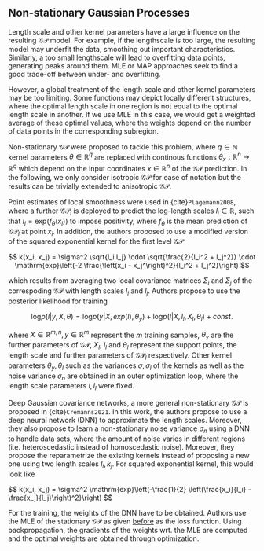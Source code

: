 ## Non-stationary Gaussian Processes

Length scale and other kernel parameters have a large influence on the resulting $\mathcal{GP}$ model. For example, if the lengthscale is too large, the resulting model may underfit the data, smoothing out important characteristics. Similarly, a too small lengthscale will lead to overfitting data points, generating peaks around them. MLE or MAP approaches seek to find a good trade-off between under- and overfitting. 

However, a global treatment of the length scale and other kernel parameters may be too limiting. Some functions may depict locally different structures, where the optimal length scale in one region is not equal to the optimal length scale in another. If we use MLE in this case, we would get a weighted average of these optimal values, where the weights depend on the number of data points in the corresponding subregion.

Non-stationary $\mathcal{GP}$ were proposed to tackle this problem, where $q\in\mathbb{N}$ kernel parameters $\theta \in \mathbb{R}^q$ are replaced with continous functions $\theta_{x}: \mathbb{R}^n \rightarrow \mathbb{R}^q$ which depend on the input coordinates $x \in \mathbb{R}^n$ of the $\mathcal{GP}$ prediction. In the following, we only consider isotropic $\mathcal{GP}$ for ease of notation but the results can be trivially extended to anisotropic $\mathcal{GP}$.

Point estimates of local smoothness were used in {cite}```Plagemann2008```, where a further $\mathcal{GP}_l$ is deployed to predict the log-length scales $l_i \in \mathbb{R}$, such that $l_i =\mathrm{exp}(f_\theta(x_i))$ to impose positivity, where $f_\theta$ is the mean prediction of $\mathcal{GP}_l$ at point $x_i$. In addition, the authors proposed to use a modified version of the squared exponential kernel for the first level $\mathcal{GP}$

$$ k(x_i, x_j) = \sigma^2 \sqrt{l_i l_j} \cdot \sqrt{\frac{2}{l_i^2 + l_j^2}} \cdot \mathrm{exp}\left(-2 \frac{\left(x_i - x_j^\right)^2}{l_i^2 + l_j^2}\right) $$

which results from averaging two local covariance matrices $\Sigma_i$ and $\Sigma_j$ of the correspoding $\mathcal{GP}$ with length scales $l_i$ and $l_j$. Authors propose to use the posterior likelihood  for training 

$$ \mathrm{log} p(l | y, X, \theta) = \mathrm{log}p(y|X, exp(l), \theta_y) + \mathrm{log}p(l|X,l_l, X_l, \theta_l) + const. $$

where $X \in \mathbb{R}^{m, n}, y \in \mathbb{R}^m$ represent the $m$ training samples, $\theta_y$ are the further parameters of $\mathcal{GP}$, $X_l$, $l_l$ and $\theta_l$ represent the support points, the length scale and further parameters of $\mathcal{GP}_l$ respectively. Other kernel parameters $\theta_y, \theta_l$ such as the variances $\sigma, \sigma_l$ of the kernels as well as the noise variance $\sigma_n$ are obtained in an outer optimization loop, where the length scale parameters $l, l_l$ were fixed.

Deep Gaussian covariance networks, a more general non-stationary $\mathcal{GP}$ is proposed in {cite}```Cremanns2021```. In this work, the authors propose to use a deep neural network (DNN) to approximate the length scales. Moreover, they also propose to learn a non-stationary noise variance $\sigma_n$ using a DNN to handle data sets, where the amount of noise varies in different regions (i.e. heteroscedastic instead of homoscedastic noise). Moreover, they propose the reparametrize the existing kernels instead of proposing a new one using two length scales $l_i, k_j$. For squared exponential kernel, this would look like

$$ k(x_i, x_j) = \sigma^2 \mathrm{exp}\left(-\frac{1}{2} \left(\frac{x_i}{l_i} - \frac{x_j}{l_j}\right)^2}\right) $$

For the training, the weights of the DNN have to be obtained. Authors use the MLE of the stationary $\mathcal{GP}$ as given [before](https://probabilistic-ml.github.io/lecture-notes/02_probML/02_GPforML/06_hyperparamselect.html#sec-selectofhyperp) as the loss function. Using backpropagation, the gradients of the weights wrt. the MLE are computed and the optimal weights are obtained through optimization.




